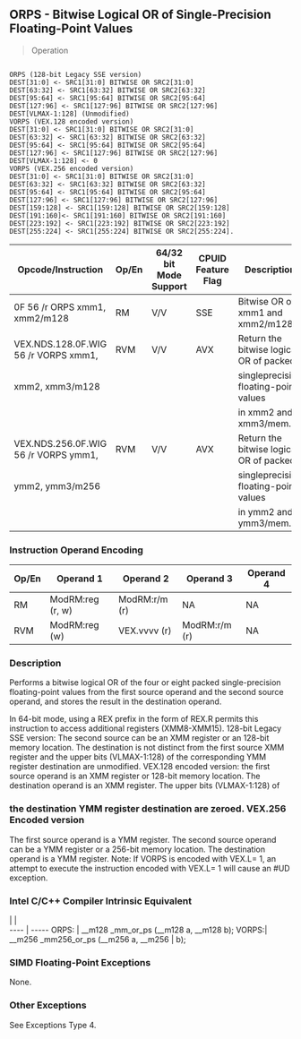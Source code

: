 ## ORPS - Bitwise Logical OR of Single-Precision Floating-Point Values

> Operation
``` slim

ORPS (128-bit Legacy SSE version)
DEST[31:0] <- SRC1[31:0] BITWISE OR SRC2[31:0]
DEST[63:32] <- SRC1[63:32] BITWISE OR SRC2[63:32]
DEST[95:64] <- SRC1[95:64] BITWISE OR SRC2[95:64]
DEST[127:96] <- SRC1[127:96] BITWISE OR SRC2[127:96]
DEST[VLMAX-1:128] (Unmodified)
VORPS (VEX.128 encoded version)
DEST[31:0] <- SRC1[31:0] BITWISE OR SRC2[31:0]
DEST[63:32] <- SRC1[63:32] BITWISE OR SRC2[63:32]
DEST[95:64] <- SRC1[95:64] BITWISE OR SRC2[95:64]
DEST[127:96] <- SRC1[127:96] BITWISE OR SRC2[127:96]
DEST[VLMAX-1:128] <- 0
VORPS (VEX.256 encoded version)
DEST[31:0] <- SRC1[31:0] BITWISE OR SRC2[31:0]
DEST[63:32] <- SRC1[63:32] BITWISE OR SRC2[63:32]
DEST[95:64] <- SRC1[95:64] BITWISE OR SRC2[95:64]
DEST[127:96] <- SRC1[127:96] BITWISE OR SRC2[127:96]
DEST[159:128] <- SRC1[159:128] BITWISE OR SRC2[159:128]
DEST[191:160]<- SRC1[191:160] BITWISE OR SRC2[191:160]
DEST[223:192] <- SRC1[223:192] BITWISE OR SRC2[223:192]
DEST[255:224] <- SRC1[255:224] BITWISE OR SRC2[255:224].

```

 Opcode/Instruction                  | Op/En| 64/32 bit Mode Support| CPUID Feature Flag| Description                            
 ---  | --- | --- | --- | ---
 0F 56 /r ORPS xmm1, xmm2/m128       | RM   | V/V                   | SSE               | Bitwise OR of xmm1 and xmm2/m128.      
 VEX.NDS.128.0F.WIG 56 /r VORPS xmm1,| RVM  | V/V                   | AVX               | Return the bitwise logical OR of packed
 xmm2, xmm3/m128                     |      |                       |                   | singleprecision floating-point values  
                                     |      |                       |                   | in xmm2 and xmm3/mem.                  
 VEX.NDS.256.0F.WIG 56 /r VORPS ymm1,| RVM  | V/V                   | AVX               | Return the bitwise logical OR of packed
 ymm2, ymm3/m256                     |      |                       |                   | singleprecision floating-point values  
                                     |      |                       |                   | in ymm2 and ymm3/mem.                  

### Instruction Operand Encoding
 Op/En| Operand 1       | Operand 2    | Operand 3    | Operand 4
 ---  | --- | --- | --- | ---
 RM   | ModRM:reg (r, w)| ModRM:r/m (r)| NA           | NA       
 RVM  | ModRM:reg (w)   | VEX.vvvv (r) | ModRM:r/m (r)| NA       

### Description
Performs a bitwise logical OR of the four or eight packed single-precision floating-point
values from the first source operand and the second source operand, and stores
the result in the destination operand.

In 64-bit mode, using a REX prefix in the form of REX.R permits this instruction
to access additional registers (XMM8-XMM15). 128-bit Legacy SSE version: The
second source can be an XMM register or an 128-bit memory location. The destination
is not distinct from the first source XMM register and the upper bits (VLMAX-1:128)
of the corresponding YMM register destination are unmodified. VEX.128 encoded
version: the first source operand is an XMM register or 128-bit memory location.
The destination operand is an XMM register. The upper bits (VLMAX-1:128) of
### the destination YMM register destination are zeroed. VEX.256 Encoded version
The first source operand is a YMM register. The second source operand can be
a YMM register or a 256-bit memory location. The destination operand is a YMM
register. Note: If VORPS is encoded with VEX.L= 1, an attempt to execute the
instruction encoded with VEX.L= 1 will cause an #UD exception.



### Intel C/C++ Compiler Intrinsic Equivalent
   | |  
---- | -----
 ORPS: | __m128 _mm_or_ps (__m128 a, __m128 b);
 VORPS:| __m256 _mm256_or_ps (__m256 a, __m256 
       | b);                                   

### SIMD Floating-Point Exceptions
None.


### Other Exceptions
See Exceptions Type 4.
